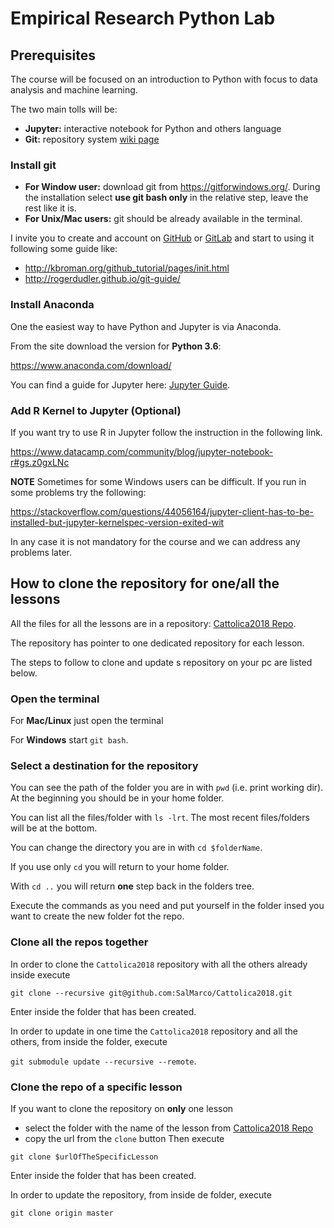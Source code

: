 # Empirical Research Python Lab

## Prerequisites

The course will be focused on an introduction to Python with focus to data analysis and machine learning.

The two main tolls will be:
  - **Jupyter:** interactive notebook for Python and others language
  - **Git:** repository system [wiki page](https://en.wikipedia.org/wiki/Git)

### Install git

  - **For Window user:** download git from https://gitforwindows.org/. During the installation select **use git bash only** in the relative step, leave the rest like it is.
  - **For Unix/Mac users:** git should be already available in the terminal.

I invite you to create and account on [GitHub](https://github.com/) or [GitLab](https://gitlab.com/users/sign_in) and start to using it following some guide like:
  - http://kbroman.org/github_tutorial/pages/init.html
  - http://rogerdudler.github.io/git-guide/

### Install Anaconda

One the easiest way to have Python and Jupyter is via Anaconda.

From the site download the version for **Python 3.6**:

https://www.anaconda.com/download/

You can find a guide for Jupyter here: [Jupyter Guide](https://www.datacamp.com/community/tutorials/tutorial-jupyter-notebook).

### Add R Kernel to Jupyter (Optional)

If you want try to use R in Jupyter follow the instruction in the following link.

https://www.datacamp.com/community/blog/jupyter-notebook-r#gs.z0gxLNc

**NOTE** Sometimes for some Windows users can be difficult. If you run in some problems try the following:

https://stackoverflow.com/questions/44056164/jupyter-client-has-to-be-installed-but-jupyter-kernelspec-version-exited-wit

In any case it is not mandatory for the course and we can address any problems later.


## How to clone the repository for one/all the lessons

All the files for all the lessons are in a repository: [Cattolica2018 Repo](https://github.com/SalMarco/Cattolica2018).

The repository has pointer to one dedicated repository for each lesson.

The steps to follow to clone and update s repository on your pc are listed below.

### Open the terminal

For **Mac/Linux** just open the terminal

For **Windows** start `git bash`.  

### Select a destination for the repository

You can see the path of the folder you are in with `pwd` (i.e. print working dir). At the beginning you should be in your home folder.

You can list all the files/folder with `ls -lrt`. The most recent files/folders will be at the bottom.

You can change the directory you are in with `cd $folderName`.

If you use only `cd` you will return to your home folder.

With `cd ..` you will return **one** step back in the folders tree.

Execute the commands as you need and put yourself in the folder insed you want to create the new folder fot the repo.

### Clone all the repos together

In order to clone the `Cattolica2018` repository with all the others already inside execute

`git clone --recursive git@github.com:SalMarco/Cattolica2018.git`

Enter inside the folder that has been created. 

In order to update in one time the `Cattolica2018` repository and all the others, from inside the folder, execute

`git submodule update --recursive --remote`.  

### Clone the repo of a specific lesson

If you want to clone the repository on **only** one lesson 

  - select the folder with the name of the lesson from [Cattolica2018 Repo](https://github.com/SalMarco/Cattolica2018)
  - copy the url from the `clone` button
Then execute 

`git clone $urlOfTheSpecificLesson`

Enter inside the folder that has been created.

In order to update the repository, from inside de folder, execute

`git clone origin master`
